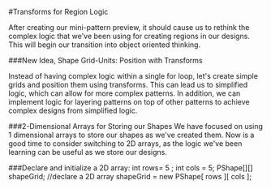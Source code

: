 #Transforms for Region Logic

After creating our mini-pattern preview, it should cause us to rethink the complex logic that we've been using for creating regions in our designs. This will begin our transition into object oriented thinking.

###New Idea, Shape Grid-Units: Position with Transforms 

Instead of having complex logic within a single for loop, let's create simple grids and position them using transforms.  This can lead us to simplified logic, which can allow for more complex patterns.  In addition, we can implement logic for layering patterns on top of other patterns to achieve complex designs from simplified logic.  

###2-Dimensional Arrays for Storing our Shapes
We have focused on using 1 dimensional arrays to store our shapes as we've created them.  Now is a good time to consider switching to 2D arrays, as the logic we've been learning can be useful as we store our designs.

###Declare and initialize a 2D array:
int rows= 5 ;
int cols = 5;
PShape[][] shapeGrid; //declare a 2D array
shapeGrid = new PShape[ rows ][ cols ];


